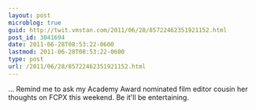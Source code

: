 ```yaml
---
layout: post
microblog: true
guid: http://twit.vmstan.com/2011/06/28/85722462351921152.html
post_id: 3041694
date: 2011-06-28T08:53:22-0600
lastmod: 2011-06-28T08:53:22-0600
type: post
url: /2011/06/28/85722462351921152.html
---
```

... Remind me to ask my Academy Award nominated film editor cousin her thoughts on FCPX this weekend. Be it'll be entertaining.
